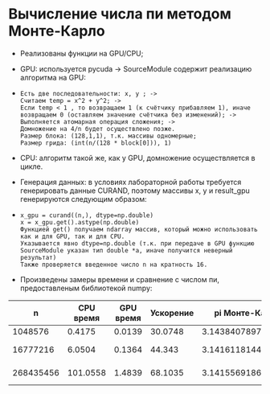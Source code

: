 # Вычисление числа пи методом Монте-Карло

- Реализованы функции на GPU/CPU;

- GPU: используется pycuda ->  SourceModule содержит реализацию алгоритма на GPU:
-     Есть две последовательности: x, y ; -> 
      Считаем temp = x^2 + y^2; -> 
      Если temp < 1 , то возвращаем 1 (к счётчику прибавляем 1), иначе возвращаем 0 (оставляем значение счётчика без изменений); -> 
      Выполняется атомарная операция сложения; ->
      Домножение на 4/n будет осуществлено позже.
      Размер блока: (128,1,1), т.к. массивы одномерные;
      Размер грида: (int(n/(128 * block[0])), 1)
      
- CPU: алгоритм такой же, как у GPU, домножение осуществляется в цикле.

- Генерация данных: в условиях лабораторной работы требуется генерировать данные  CURAND, поэтому массивы x, y и result_gpu генерируются следующим образом:
-     x_gpu = curand((n,), dtype=np.double) 
      x = x_gpu.get().astype(np.double)
      Функцией get() получаем ndarray массив, который можно использовать как и для GPU, так и для CPU.
      Указывается явно dtype=np.double (т.к. при передаче в GPU функцию SourceModule указан тип double *a, иначе получится неверный результат)
      Также проверяется введенное число n на кратность 16.
      
- Произведены замеры времени и сравнение с числом пи, предоставленым библиотекой numpy:

<table>
<thead>
<tr><th>n</th><th>CPU время</th><th>GPU время</th><th>Ускорение</th><th>pi Монте-Карло</th><th>|pi Монте-Карло - numpy pi|</th></tr>
</thead>
<tbody>
<tr><td>1048576</td><td> 0.4175</td><td>0.0139</td><td>30.0748</td><td>3.143840789794922</td><td>0.002248136205128759</td></tr>
<tr><td>16777216</td><td>6.0504</td><td>0.1364</td><td>44.343</td><td>3.1416118144989014</td><td>1.916090910825119e-05</td></tr>
<tr><td>268435456</td><td>101.0558</td><td> 1.4839</td><td>68.1035</td><td>3.1415569186210632</td><td>3.5734968729883576e-05</td></tr>
</tbody>
</table>
